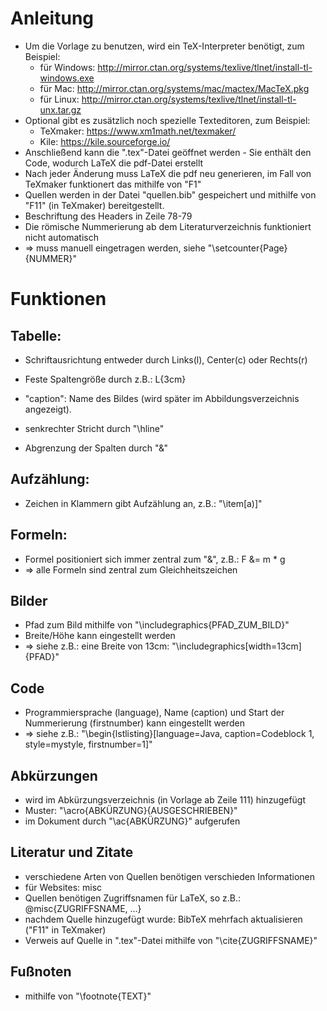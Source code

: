 # Anleitung

- Um die Vorlage zu benutzen, wird ein TeX-Interpreter benötigt, zum Beispiel:
  - für Windows:  http://mirror.ctan.org/systems/texlive/tlnet/install-tl-windows.exe
  - für Mac:      http://mirror.ctan.org/systems/mac/mactex/MacTeX.pkg
  - für Linux:    http://mirror.ctan.org/systems/texlive/tlnet/install-tl-unx.tar.gz
- Optional gibt es zusätzlich noch spezielle Texteditoren, zum Beispiel:
  - TeXmaker:     https://www.xm1math.net/texmaker/
  - Kile:         https://kile.sourceforge.io/
- Anschließend kann die ".tex"-Datei geöffnet werden - Sie enthält den Code, wodurch LaTeX die pdf-Datei erstellt
- Nach jeder Änderung muss LaTeX die pdf neu generieren, im Fall von TeXmaker funktionert das mithilfe von "F1"
- Quellen werden in der Datei "quellen.bib" gespeichert und mithilfe von "F11" (in TeXmaker) bereitgestellt.
- Beschriftung des Headers in Zeile 78-79
- Die römische Nummerierung ab dem Literaturverzeichnis funktioniert nicht automatisch
- => muss manuell eingetragen werden, siehe "\setcounter{Page}{NUMMER}"

# Funktionen

## Tabelle:

- Schriftausrichtung entweder durch Links(l), Center(c) oder Rechts(r)

- Feste Spaltengröße durch z.B.: L{3cm}

- "caption": Name des Bildes (wird später im Abbildungsverzeichnis angezeigt).

- senkrechter Stricht durch "\hline"

- Abgrenzung der Spalten durch "&"

## Aufzählung:

- Zeichen in Klammern gibt Aufzählung an, z.B.: "\item[a)]"

## Formeln:

- Formel positioniert sich immer zentral zum "&", z.B.: F &= m * g
- => alle Formeln sind zentral zum Gleichheitszeichen

## Bilder

- Pfad zum Bild mithilfe von "\includegraphics{PFAD_ZUM_BILD}"
- Breite/Höhe kann eingestellt werden
- => siehe z.B.: eine Breite von 13cm: "\includegraphics[width=13cm]{PFAD}"
  
## Code

- Programmiersprache (language), Name (caption) und Start der Nummerierung (firstnumber) kann eingestellt werden
- => siehe z.B.: "\begin{lstlisting}[language=Java, caption=Codeblock 1, style=mystyle, firstnumber=1]"

## Abkürzungen

- wird im Abkürzungsverzeichnis (in Vorlage ab Zeile 111) hinzugefügt 
- Muster: "\acro{ABKÜRZUNG}{AUSGESCHRIEBEN}"
- im Dokument durch "\ac{ABKÜRZUNG}" aufgerufen

## Literatur und Zitate

- verschiedene Arten von Quellen benötigen verschieden Informationen
- für Websites: misc
- Quellen benötigen Zugriffsnamen für LaTeX, so z.B.: @misc{ZUGRIFFSNAME, ...}
- nachdem Quelle hinzugefügt wurde: BibTeX mehrfach aktualisieren ("F11" in TeXmaker)
- Verweis auf Quelle in ".tex"-Datei mithilfe von "\cite{ZUGRIFFSNAME}"

## Fußnoten

- mithilfe von "\footnote{TEXT}"
